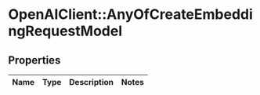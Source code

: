 # OpenAIClient::AnyOfCreateEmbeddingRequestModel

## Properties
Name | Type | Description | Notes
------------ | ------------- | ------------- | -------------


